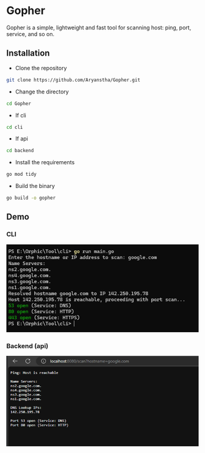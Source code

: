# Gopher

Gopher is a simple, lightweight and fast tool for scanning host: ping, port, service, and so on.

## Installation

- Clone the repository
```bash
git clone https://github.com/Aryanstha/Gopher.git
```
- Change the directory
```bash
cd Gopher
```
- If cli 
```bash
cd cli
```
- If api
```bash
cd backend
```
- Install the requirements
```bash
go mod tidy
```
- Build the binary
```bash
go build -o gopher
```
## Demo 

### CLI
<p align="center">
  <img src="/demo/cli.png" alt="Gopher CLI Demo">
</p>

### Backend (api)
<p align="center">
  <img src="/demo/api.png" alt="Gopher API Demo">
</p>



 
